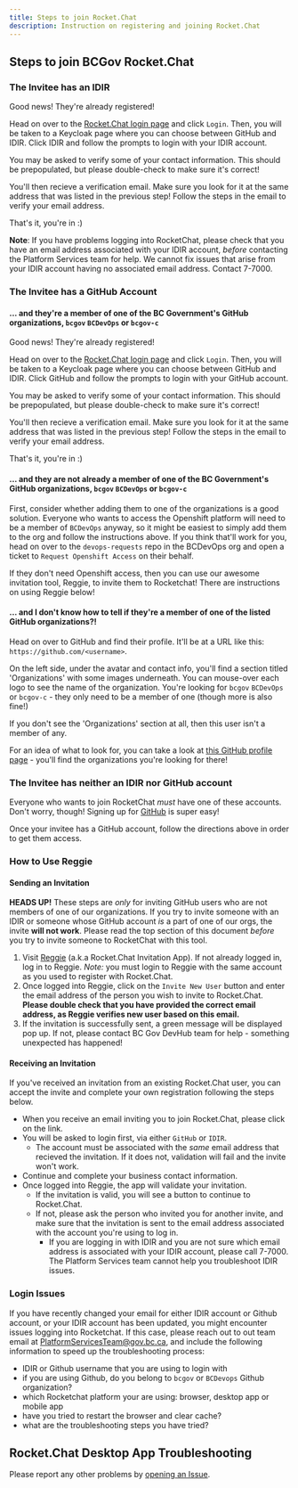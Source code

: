 ```yaml
---
title: Steps to join Rocket.Chat
description: Instruction on registering and joining Rocket.Chat
---
```


## Steps to join BCGov Rocket.Chat

### The Invitee has an IDIR

Good news! They're already registered!

Head on over to the [Rocket.Chat login page](https://chat.developer.gov.bc.ca/) and click `Login`. 
Then, you will be taken to a Keycloak page where you can choose between GitHub and IDIR. 
Click IDIR and follow the prompts to login with your IDIR account.

You may be asked to verify some of your contact information. This should be prepopulated, but please double-check to make sure it's correct!

You'll then recieve a verification email. Make sure you look for it at the same address that was listed in the previous step!
Follow the steps in the email to verify your email address.

That's it, you're in :)

**Note**:
If you have problems logging into RocketChat, please check that you have an email address associated with your IDIR account, 
*before* contacting the Platform Services team for help.
We cannot fix issues that arise from your IDIR account having no associated email address. Contact 7-7000.

### The Invitee has a GitHub Account

#### ... and they're a member of one of the BC Government's GitHub organizations, `bcgov` `BCDevOps` or `bcgov-c`

Good news! They're already registered!

Head on over to the [Rocket.Chat login page](https://chat.developer.gov.bc.ca/) and click `Login`. 
Then, you will be taken to a Keycloak page where you can choose between GitHub and IDIR. 
Click GitHub and follow the prompts to login with your GitHub account.

You may be asked to verify some of your contact information. This should be prepopulated, but please double-check to make sure it's correct!

You'll then recieve a verification email. Make sure you look for it at the same address that was listed in the previous step!
Follow the steps in the email to verify your email address.

That's it, you're in :)

#### ... and they are **not** already a member of one of the BC Government's GitHub organizations, `bcgov` `BCDevOps` or `bcgov-c`

First, consider whether adding them to one of the organizations is a good solution.
Everyone who wants to access the Openshift platform will need to be a member of `BCDevOps` anyway, 
so it might be easiest to simply add them to the org and follow the instructions above.
If you think that'll work for you, head on over to the `devops-requests` repo in the BCDevOps org and open a ticket to `Request Openshift Access` on their behalf.

If they don't need Openshift access, then you can use our awesome invitation tool, Reggie, to invite them to Rocketchat!
There are instructions on using Reggie below!

#### ... and I don't know how to tell if they're a member of one of the listed GitHub organizations?!

Head on over to GitHub and find their profile. It'll be at a URL like this: `https://github.com/<username>`.

On the left side, under the avatar and contact info, you'll find a section titled 'Organizations' with some images underneath.
You can mouse-over each logo to see the name of the organization. 
You're looking for `bcgov` `BCDevOps` or `bcgov-c` - they only need to be a member of one (though more is also fine!)

If you don't see the 'Organizations' section at all, then this user isn't a member of any.

For an idea of what to look for, you can take a look at [this GitHub profile page](https://github.com/ShellyXueHan) - you'll find the organizations you're looking for there!

### The Invitee has neither an IDIR nor GitHub account

Everyone who wants to join RocketChat *must* have one of these accounts. Don't worry, though! 
Signing up for [GitHub](https://github.com/) is super easy! 

Once your invitee has a GitHub account, follow the directions above in order to get them access.

### How to Use Reggie

#### Sending an Invitation

**HEADS UP!** These steps are *only* for inviting GitHub users who are not members of one of our organizations. 
If you try to invite someone with an IDIR or someone whose GitHub account *is* a part of one of our orgs, the invite **will not work**.
Please read the top section of this document *before* you try to invite someone to RocketChat with this tool.

1. Visit [Reggie](https://reggie.developer.gov.bc.ca/) (a.k.a Rocket.Chat Invitation App). If not already logged in, log in to Reggie. *Note:* you must login to Reggie with the same account as you used to register with Rocket.Chat.
1. Once logged into Reggie, click on the `Invite New User` button and enter the email address of the person you wish to invite to Rocket.Chat.  **Please double check that you have provided the correct email address, as Reggie verifies new user based on this email.**
1. If the invitation is successfully sent, a green message will be displayed pop up. If not, please contact BC Gov DevHub team for help - something unexpected has happened!

#### Receiving an Invitation

If you've received an invitation from an existing Rocket.Chat user, you can accept the invite and complete your own registration following the steps below.  

- When you receive an email inviting you to join Rocket.Chat, please click on the link.
- You will be asked to login first, via either `GitHub` or `IDIR`.
  - The account must be associated with the *same* email address that recieved the invitation. If it does not, validation will fail and the invite won't work.
- Continue and complete your business contact information.
- Once logged into Reggie, the app will validate your invitation.
  - If the invitation is valid, you will see a button to continue to Rocket.Chat.
  - If not, please ask the person who invited you for another invite, and make sure that the invitation is sent to the email address associated with the account you're using to log in.
    - If you are logging in with IDIR and you are not sure which email address is associated with your IDIR account, please call 7-7000. The Platform Services team cannot help you troubleshoot IDIR issues.

### Login Issues

If you have recently changed your email for either IDIR account or Github account, or your IDIR account has been updated, you might encounter issues logging into Rocketchat. If this case, please reach out to out team email at PlatformServicesTeam@gov.bc.ca, and include the following information to speed up the troubleshooting process:
- IDIR or Github username that you are using to login with
- if you are using Github, do you belong to `bcgov` or `BCDevops` Github organization?
- which Rocketchat platform your are using: browser, desktop app or mobile app
- have you tried to restart the browser and clear cache?
- what are the troubleshooting steps you have tried?


## Rocket.Chat Desktop App Troubleshooting

Please report any other problems by [opening an Issue](https://github.com/RocketChat/Rocket.Chat.Electron/issues/new).
